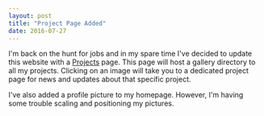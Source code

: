 ```yaml
---
layout: post
title: "Project Page Added"
date: 2016-07-27
---
```


I'm back on the hunt for jobs and in my spare time I've decided to update this website with a [Projects](/projects) page. 
This page will host a gallery directory to all my projects. Clicking on an image will take you to a dedicated project page for news and updates about that specific project.

I've also added a profile picture to my homepage. However, I'm having some trouble scaling and positioning my pictures.
